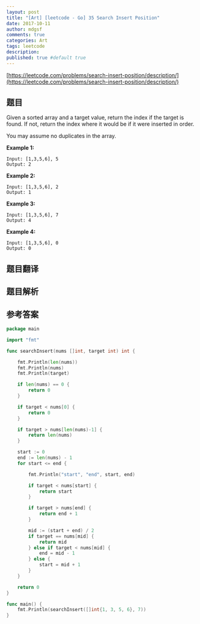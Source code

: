 ```yaml
---
layout: post
title: "[Art] [leetcode - Go] 35 Search Insert Position"
date: 2017-10-11
author: mdgsf
comments: true
categories: Art
tags: leetcode
description:
published: true #default true
---
```


[https://leetcode.com/problems/search-insert-position/description/](https://leetcode.com/problems/search-insert-position/description/)

## 题目

Given a sorted array and a target value, return the index if the target is found. If not, return the index where it would be if it were inserted in order.

You may assume no duplicates in the array.

**Example 1:**

```
Input: [1,3,5,6], 5
Output: 2
```

**Example 2:**

```
Input: [1,3,5,6], 2
Output: 1
```

**Example 3:**

```
Input: [1,3,5,6], 7
Output: 4
```

**Example 4:**

```
Input: [1,3,5,6], 0
Output: 0
```

## 题目翻译

## 题目解析

## 参考答案

```go
package main

import "fmt"

func searchInsert(nums []int, target int) int {

	fmt.Println(len(nums))
	fmt.Println(nums)
	fmt.Println(target)

	if len(nums) == 0 {
		return 0
	}

	if target < nums[0] {
		return 0
	}

	if target > nums[len(nums)-1] {
		return len(nums)
	}

	start := 0
	end := len(nums) - 1
	for start <= end {

		fmt.Println("start", "end", start, end)

		if target < nums[start] {
			return start
		}

		if target > nums[end] {
			return end + 1
		}

		mid := (start + end) / 2
		if target == nums[mid] {
			return mid
		} else if target < nums[mid] {
			end = mid - 1
		} else {
			start = mid + 1
		}
	}

	return 0
}

func main() {
	fmt.Println(searchInsert([]int{1, 3, 5, 6}, 7))
}
```

